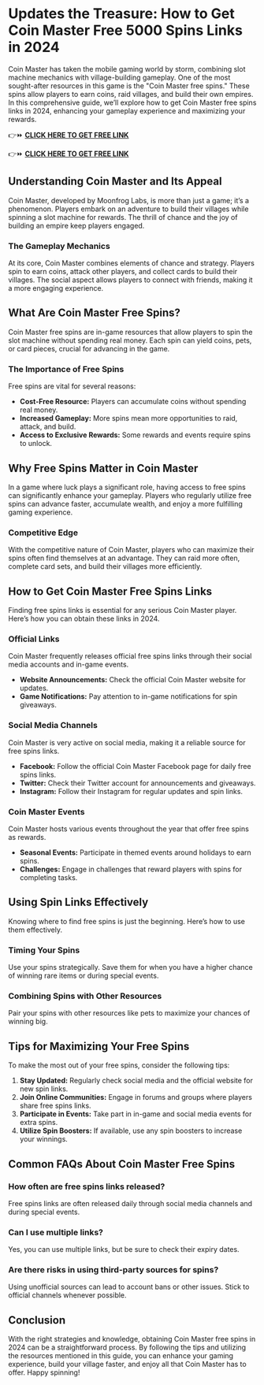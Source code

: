 # Updates the Treasure: How to Get Coin Master Free 5000 Spins Links in 2024

Coin Master has taken the mobile gaming world by storm, combining slot machine mechanics with village-building gameplay. One of the most sought-after resources in this game is the "Coin Master free spins." These spins allow players to earn coins, raid villages, and build their own empires. In this comprehensive guide, we’ll explore how to get Coin Master free spins links in 2024, enhancing your gameplay experience and maximizing your rewards.

👉⏩ <a href="https://todaylink.site/Coinspins"><strong>CLICK HERE TO GET FREE LINK</strong></a>

👉⏩ <a href="https://todaylink.site/Coinspins"><strong>CLICK HERE TO GET FREE LINK</strong></a>

## Understanding Coin Master and Its Appeal

Coin Master, developed by Moonfrog Labs, is more than just a game; it’s a phenomenon. Players embark on an adventure to build their villages while spinning a slot machine for rewards. The thrill of chance and the joy of building an empire keep players engaged.

### The Gameplay Mechanics

At its core, Coin Master combines elements of chance and strategy. Players spin to earn coins, attack other players, and collect cards to build their villages. The social aspect allows players to connect with friends, making it a more engaging experience.

## What Are Coin Master Free Spins?

Coin Master free spins are in-game resources that allow players to spin the slot machine without spending real money. Each spin can yield coins, pets, or card pieces, crucial for advancing in the game. 

### The Importance of Free Spins

Free spins are vital for several reasons:

- **Cost-Free Resource:** Players can accumulate coins without spending real money.
- **Increased Gameplay:** More spins mean more opportunities to raid, attack, and build.
- **Access to Exclusive Rewards:** Some rewards and events require spins to unlock.

## Why Free Spins Matter in Coin Master

In a game where luck plays a significant role, having access to free spins can significantly enhance your gameplay. Players who regularly utilize free spins can advance faster, accumulate wealth, and enjoy a more fulfilling gaming experience.

### Competitive Edge

With the competitive nature of Coin Master, players who can maximize their spins often find themselves at an advantage. They can raid more often, complete card sets, and build their villages more efficiently.

## How to Get Coin Master Free Spins Links

Finding free spins links is essential for any serious Coin Master player. Here’s how you can obtain these links in 2024.

### Official Links

Coin Master frequently releases official free spins links through their social media accounts and in-game events. 

- **Website Announcements:** Check the official Coin Master website for updates.
- **Game Notifications:** Pay attention to in-game notifications for spin giveaways.

### Social Media Channels

Coin Master is very active on social media, making it a reliable source for free spins links.

- **Facebook:** Follow the official Coin Master Facebook page for daily free spins links.
- **Twitter:** Check their Twitter account for announcements and giveaways.
- **Instagram:** Follow their Instagram for regular updates and spin links.

### Coin Master Events

Coin Master hosts various events throughout the year that offer free spins as rewards.

- **Seasonal Events:** Participate in themed events around holidays to earn spins.
- **Challenges:** Engage in challenges that reward players with spins for completing tasks.

## Using Spin Links Effectively

Knowing where to find free spins is just the beginning. Here’s how to use them effectively.

### Timing Your Spins

Use your spins strategically. Save them for when you have a higher chance of winning rare items or during special events.

### Combining Spins with Other Resources

Pair your spins with other resources like pets to maximize your chances of winning big.

## Tips for Maximizing Your Free Spins

To make the most out of your free spins, consider the following tips:

1. **Stay Updated:** Regularly check social media and the official website for new spin links.
2. **Join Online Communities:** Engage in forums and groups where players share free spins links.
3. **Participate in Events:** Take part in in-game and social media events for extra spins.
4. **Utilize Spin Boosters:** If available, use any spin boosters to increase your winnings.

## Common FAQs About Coin Master Free Spins

### How often are free spins links released?

Free spins links are often released daily through social media channels and during special events.

### Can I use multiple links?

Yes, you can use multiple links, but be sure to check their expiry dates.

### Are there risks in using third-party sources for spins?

Using unofficial sources can lead to account bans or other issues. Stick to official channels whenever possible.

## Conclusion

With the right strategies and knowledge, obtaining Coin Master free spins in 2024 can be a straightforward process. By following the tips and utilizing the resources mentioned in this guide, you can enhance your gaming experience, build your village faster, and enjoy all that Coin Master has to offer. Happy spinning!
